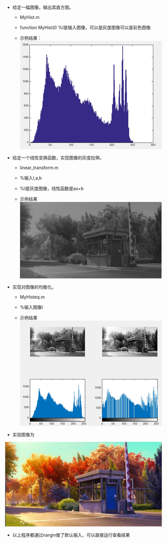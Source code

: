 + 给定一幅图像，输出其直方图。 

 	+ MyHist.m

	+ function MyHist(I) %I是输入图像，可以是灰度图像可以是彩色图像
	
	+ 示例结果：
	![png](./img/hist.png)

+ 给定一个线性变换函数，实现图像的灰度拉伸。 

	+ linear_transform.m

	+ %输入I,a,b
	+ %I是灰度图像，线性函数是ax+b
	
	+ 示例结果
	![png](./img/linear.png)

+ 实现对图像的均衡化。 

	+ MyHisteq.m

	+ %输入图像I
	
	+ 示例结果
	![png](./img/histeq.png)
	
+ 实验图像为

![jpg](./MU1.jpg)
	
	

+ 以上程序都通过nargin做了默认输入，可以直接运行查看结果